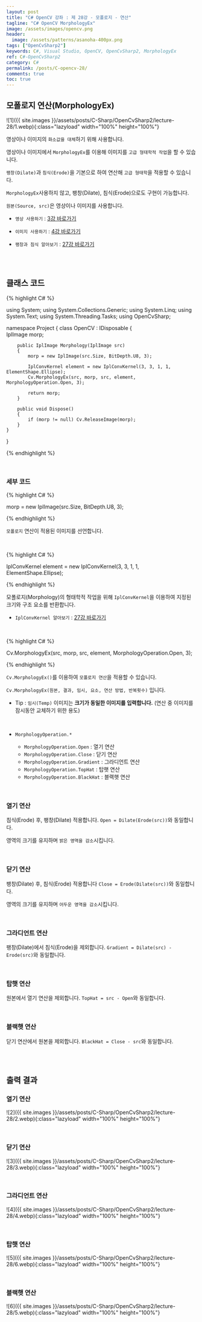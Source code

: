 ```yaml
---
layout: post
title: "C# OpenCV 강좌 : 제 28강 - 모폴로지 - 연산"
tagline: "C# OpenCV MorphologyEx"
image: /assets/images/opencv.png
header:
  image: /assets/patterns/asanoha-400px.png
tags: ["OpenCvSharp2"]
keywords: C#, Visual Studio, OpenCV, OpenCvSharp2, MorphologyEx
ref: C#-OpenCvSharp2
category: C#
permalink: /posts/C-opencv-28/
comments: true
toc: true
---
```


## 모폴로지 연산(MorphologyEx)

![1]({{ site.images }}/assets/posts/C-Sharp/OpenCvSharp2/lecture-28/1.webp){:class="lazyload" width="100%" height="100%"}

영상이나 이미지의 `화소값을 대체`하기 위해 사용합니다.

영상이나 이미지에서 `MorphologyEx`를 이용해 이미지를 `고급 형태학적 작업`을 할 수 있습니다.

`팽창(Dilate)`과 `침식(Erode)`을 기본으로 하여 연산해 `고급 형태학`을 적용할 수 있습니다.

`MorphologyEx`사용하지 않고, 팽창(Dilate), 침식(Erode)으로도 구현이 가능합니다.

`원본(Source, src)`은 영상이나 이미지를 사용합니다.

- `영상 사용하기` : [3강 바로가기][3강]

- `이미지 사용하기` : [4강 바로가기][4강]

- `팽창과 침식 알아보기` : [27강 바로가기][27강]

<br>
<br>

## 클래스 코드

{% highlight C# %}

using System;
using System.Collections.Generic;
using System.Linq;
using System.Text;
using System.Threading.Tasks;
using OpenCvSharp;

namespace Project
{
    class OpenCV : IDisposable
    {  
        IplImage morp;
            
        public IplImage Morphology(IplImage src)
        {
            morp = new IplImage(src.Size, BitDepth.U8, 3);
                    
            IplConvKernel element = new IplConvKernel(3, 3, 1, 1, ElementShape.Ellipse);
            Cv.MorphologyEx(src, morp, src, element, MorphologyOperation.Open, 3);
                    
            return morp;
        }        
                  
        public void Dispose()
        {
            if (morp != null) Cv.ReleaseImage(morp);
        }
    }
}

{% endhighlight %}

<br>

### 세부 코드

{% highlight C# %}

morp = new IplImage(src.Size, BitDepth.U8, 3);

{% endhighlight %}

`모폴로지` 연산이 적용된 이미지를 선언합니다.

<br>

{% highlight C# %}

IplConvKernel element = new IplConvKernel(3, 3, 1, 1, ElementShape.Ellipse);

{% endhighlight %}

모폴로지(Morphology)의 형태학적 작업을 위해 `IplConvKernel`을 이용하여 지정된 크기와 구조 요소를 반환합니다.

- `IplConvKernel 알아보기` : [27강 바로가기][27강]

<br>

{% highlight C# %}

Cv.MorphologyEx(src, morp, src, element, MorphologyOperation.Open, 3);

{% endhighlight %}

`Cv.MorphologyEx()`를 이용하여 `모폴로지 연산`을 적용할 수 있습니다.

`Cv.MorphologyEx(원본, 결과, 임시, 요소, 연산 방법, 반복횟수)` 입니다.

- Tip : `임시(Temp)` 이미지는 **크기가 동일한 이미지를 입력합니다.** (연산 중 이미지를 잠시동안 교체하기 위한 용도)

<br>

* `MorphologyOperation.*`

    * `MorphologyOperation.Open` : 열기 연산
    * `MorphologyOperation.Close` : 닫기 연산
    * `MorphologyOperation.Gradient` : 그라디언트 연산
    * `MorphologyOperation.TopHat` : 탑햇 연산
    * `MorphologyOperation.BlackHat` : 블랙햇 연산

<br>

### 열기 연산

침식(Erode) 후, 팽창(Dilate) 적용합니다. `Open = Dilate(Erode(src))`와 동일합니다.

영역의 크기를 유지하며 `밝은 영역을 감소`시킵니다.

<br>

### 닫기 연산

팽창(Dilate) 후, 침식(Erode) 적용합니다 `Close = Erode(Dilate(src))`와 동일합니다.

영역의 크기를 유지하며 `어두운 영역을 감소`시킵니다.

<br>

### 그라디언트 연산

팽창(Dilate)에서 침식(Erode)을 제외합니다. `Gradient = Dilate(src) - Erode(src)`와 동일합니다.

<br>

### 탑햇 연산

원본에서 열기 연산을 제외합니다. `TopHat = src - Open`와 동일합니다.

<br>

### 블랙햇 연산

닫기 연산에서 원본을 제외합니다. `BlackHat = Close - src`와 동일합니다.

<br>
<br>

## 출력 결과

### 열기 연산

![2]({{ site.images }}/assets/posts/C-Sharp/OpenCvSharp2/lecture-28/2.webp){:class="lazyload" width="100%" height="100%"}

<br>

### 닫기 연산

![3]({{ site.images }}/assets/posts/C-Sharp/OpenCvSharp2/lecture-28/3.webp){:class="lazyload" width="100%" height="100%"}

<br>

### 그라디언트 연산

![4]({{ site.images }}/assets/posts/C-Sharp/OpenCvSharp2/lecture-28/4.webp){:class="lazyload" width="100%" height="100%"}

<br>

### 탑햇 연산

![5]({{ site.images }}/assets/posts/C-Sharp/OpenCvSharp2/lecture-28/6.webp){:class="lazyload" width="100%" height="100%"}

<br>

### 블랙햇 연산

![6]({{ site.images }}/assets/posts/C-Sharp/OpenCvSharp2/lecture-28/5.webp){:class="lazyload" width="100%" height="100%"}

[3강]: https://076923.github.io/posts/C-opencv-3/
[4강]: https://076923.github.io/posts/C-opencv-4/
[27강]: https://076923.github.io/posts/C-opencv-27/
